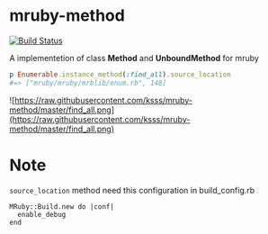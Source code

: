 mruby-method
===

[![Build Status](https://travis-ci.org/ksss/mruby-method.svg)](https://travis-ci.org/ksss/mruby-method)

A implementetion of class **Method** and **UnboundMethod** for mruby

```ruby
p Enumerable.instance_method(:find_all).source_location
#=> ["mruby/mruby/mrblib/enum.rb", 148]
```

![https://raw.githubusercontent.com/ksss/mruby-method/master/find_all.png](https://raw.githubusercontent.com/ksss/mruby-method/master/find_all.png)

# Note

`source_location` method need this configuration in build_config.rb

```
MRuby::Build.new do |conf|
  enable_debug
end
```
